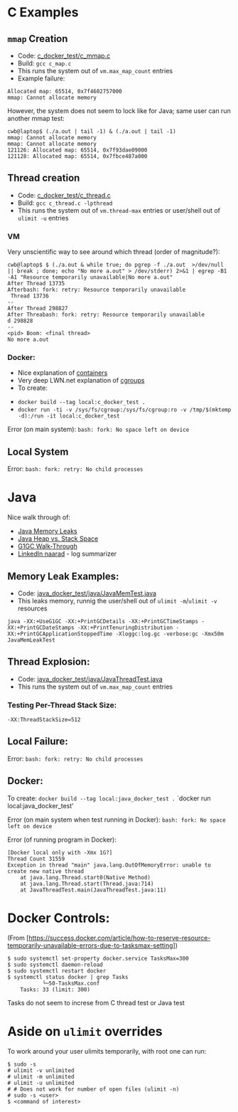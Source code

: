 # C Examples

## `mmap` Creation
* Code: [c_docker_test/c_mmap.c](c_docker_test/c_mmap.c)
* Build: `gcc c_map.c`
* This runs the system out of `vm.max_map_count` entries
* Example failure:
```
Allocated map: 65514, 0x7f4602757000
mmap: Cannot allocate memory
```

However, the system does not seem to lock like for Java; same user can run another mmap test:
```
cwb@laptop$ (./a.out | tail -1) & (./a.out | tail -1)
mmap: Cannot allocate memory
mmap: Cannot allocate memory
121126: Allocated map: 65514, 0x7f93dae09000
121128: Allocated map: 65514, 0x7fbce487a000
```

## Thread creation
* Code: [c_docker_test/c_thread.c](c_docker_test/c_thread.c)
* Build: `gcc c_thread.c -lpthread`
* This runs the system out of `vm.thread-max` entries or user/shell out of `ulimit -u` entries

### VM
Very unscientific way to see around which thread (order of magnitude?):
```
cwb@laptop$ $ (./a.out & while true; do pgrep -f ./a.out  >/dev/null || break ; done; echo "No more a.out" > /dev/stderr) 2>&1 | egrep -B1 -A1 "Resource temporarily unavailable|No more a.out"
After Thread 13735
Afterbash: fork: retry: Resource temporarily unavailable
 Thread 13736
--
After Thread 298827
After Threabash: fork: retry: Resource temporarily unavailable
d 298828
--
<pid> Boom: <final thread>
No more a.out
```

### Docker:
* Nice explanation of [containers](https://www.slideshare.net/jpetazzo/anatomy-of-a-container-namespaces-cgroups-some-filesystem-magic-linuxcon)
* Very deep LWN.net explanation of [cgroups](https://lwn.net/Articles/621006/)
* To create:
 - `docker build --tag local:c_docker_test .`
 - `docker run -ti -v /sys/fs/cgroup:/sys/fs/cgroup:ro -v /tmp/$(mktemp -d):/run -it local:c_docker_test`

Error (on main system): `bash: fork: No space left on device`

## Local System
Error: `bash: fork: retry: No child processes`

# Java
Nice walk through of:
* [Java Memory Leaks](https://stackify.com/memory-leaks-java/)
* [Java Heap vs. Stack Space](https://www.journaldev.com/4098/java-heap-space-vs-stack-memory)
* [G1GC Walk-Through](http://www.oracle.com/technetwork/tutorials/tutorials-1876574.html)
* [LinkedIn naarad](https://github.com/linkedin/naarad) - log summarizer

## Memory Leak Examples:
* Code: [java_docker_test/java/JavaMemTest.java](java_docker_test/java/JavaMemTest.java)
* This leaks memory, runnig the user/shell out of `ulimit -m`/`ulimit -v` resources

```
java -XX:+UseG1GC -XX:+PrintGCDetails -XX:+PrintGCTimeStamps -XX:+PrintGCDateStamps -XX:+PrintTenuringDistribution -XX:+PrintGCApplicationStoppedTime -Xloggc:log.gc -verbose:gc -Xmx50m JavaMemLeakTest
```

## Thread Explosion:
* Code: [java_docker_test/java/JavaThreadTest.java](java_docker_test/java/JavaThreadTest.java)
* This runs the system out of `vm.max_map_count` entries

### Testing Per-Thread Stack Size:
`-XX:ThreadStackSize=512`

## Local Failure:
Error: `bash: fork: retry: No child processes`

## Docker:
To create:
`docker build --tag local:java_docker_test .`
`docker run local:java_docker_test'
		
Error (on main system when test running in Docker): `bash: fork: No space left on device`

Error (of running program in Docker):
```
[Docker local only with -Xmx 1G?]
Thread Count 31559
Exception in thread "main" java.lang.OutOfMemoryError: unable to create new native thread
	at java.lang.Thread.start0(Native Method)
	at java.lang.Thread.start(Thread.java:714)
	at JavaThreadTest.main(JavaThreadTest.java:11)
```

# Docker Controls:
(From [https://success.docker.com/article/how-to-reserve-resource-temporarily-unavailable-errors-due-to-tasksmax-setting])
```
$ sudo systemctl set-property docker.service TasksMax=300
$ sudo systemctl daemon-reload
$ sudo systemctl restart docker
$ systemctl status docker | grep Tasks
           └─50-TasksMax.conf
    Tasks: 33 (limit: 300)
```

Tasks do not seem to increse from C thread test or Java test

# Aside on `ulimit` overrides
To work around your user ulimits temporarily, with root one can run:
```
$ sudo -s
# ulimit -v unlimited
# ulimit -m unlimited 
# ulimit -u unlimited 
# # Does not work for number of open files (ulimit -n)
# sudo -s <user>
$ <command of interest>
```
